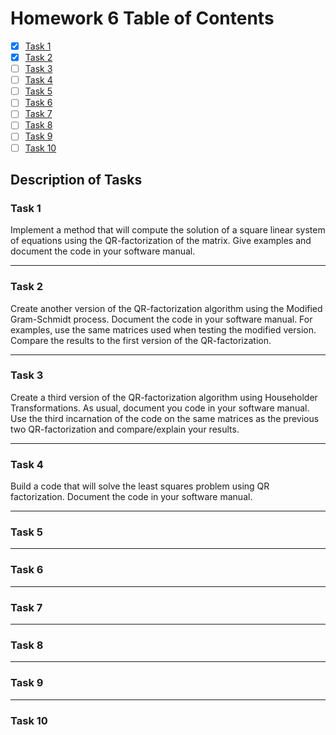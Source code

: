 # Homework 6 Table of Contents

- [x] [Task 1](./Software_Manual/qr_sq_solve.md)
- [x] [Task 2](./HW6Task2Report.md)
- [ ] [Task 3](https://bolanderc.github.io/math5610)
- [ ] [Task 4](https://bolanderc.github.io/math5610)
- [ ] [Task 5](https://bolanderc.github.io/math5610)
- [ ] [Task 6](https://bolanderc.github.io/math5610) 
- [ ] [Task 7](https://bolanderc.github.io/math5610)
- [ ] [Task 8](https://bolanderc.github.io/math5610)
- [ ] [Task 9](https://bolanderc.github.io/math5610)
- [ ] [Task 10](https://bolanderc.github.io/math5610)

## Description of Tasks

### Task 1
Implement a method that will compute the solution of a square linear system of equations using the QR-factorization of the matrix. Give examples and document the code in your software manual.

------

### Task 2
Create another version of the QR-factorization algorithm using the Modified Gram-Schmidt process. Document the code in your software manual. For examples, use the same matrices used when testing the modified version. Compare the results to the first version of the QR-factorization.

------

### Task 3
Create a third version of the QR-factorization algorithm using Householder Transformations. As usual, document you code in your software manual. Use the third incarnation of the code on the same matrices as the previous two QR-factorization and compare/explain your results.

------

### Task 4
Build a code that will solve the least squares problem using QR factorization. Document the code in your software manual.

------

### Task 5

------

### Task 6

------

### Task 7

------

### Task 8

------

### Task 9

------

### Task 10


